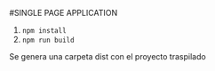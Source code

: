 #SINGLE PAGE APPLICATION

1. ``npm install``
2. ``npm run build``

Se genera una carpeta dist con el proyecto traspilado